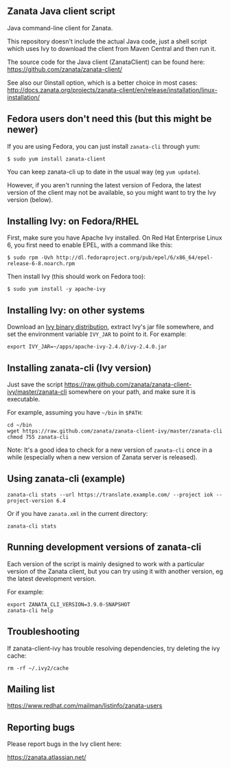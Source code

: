 Zanata Java client script
-------------------------

Java command-line client for Zanata.

This repository doesn't include the actual Java code, just a shell script which uses
Ivy to download the client from Maven Central and then run it.

The source code for the Java client (ZanataClient) can be found here:
https://github.com/zanata/zanata-client/

See also our 0install option, which is a better choice in most cases: http://docs.zanata.org/projects/zanata-client/en/release/installation/linux-installation/


Fedora users don't need this (but this might be newer)
------------------------------------------------------

If you are using Fedora, you can just install `zanata-cli` through yum:

    $ sudo yum install zanata-client

You can keep zanata-cli up to date in the usual way (eg `yum update`).

However, if you aren't running the latest version of Fedora, the latest
version of the client may not be available, so you might want to try
the Ivy version (below).


Installing Ivy: on Fedora/RHEL
------------------------------

First, make sure you have Apache Ivy installed.  On Red Hat Enterprise Linux 6, you first need to enable EPEL, with a command like this:

    $ sudo rpm -Uvh http://dl.fedoraproject.org/pub/epel/6/x86_64/epel-release-6-8.noarch.rpm

Then install Ivy (this should work on Fedora too):

    $ sudo yum install -y apache-ivy


Installing Ivy: on other systems
--------------------------------

Download an [Ivy binary distribution](http://ant.apache.org/ivy/download.cgi), extract Ivy's jar file somewhere, and set the environment variable `IVY_JAR` to point to it.  For example:

    export IVY_JAR=~/apps/apache-ivy-2.4.0/ivy-2.4.0.jar


Installing zanata-cli (Ivy version)
-----------------------------------

Just save the script https://raw.github.com/zanata/zanata-client-ivy/master/zanata-cli somewhere on your path, and make sure it is executable.

For example, assuming you have `~/bin` in `$PATH`:

    cd ~/bin
    wget https://raw.github.com/zanata/zanata-client-ivy/master/zanata-cli
    chmod 755 zanata-cli

Note: It's a good idea to check for a new version of `zanata-cli` once in a while (especially when a new version of Zanata server is released).


Using zanata-cli (example)
--------------------------

    zanata-cli stats --url https://translate.example.com/ --project iok --project-version 6.4


Or if you have `zanata.xml` in the current directory:

    zanata-cli stats


Running development versions of zanata-cli
------------------------------------------

Each version of the script is mainly designed to work with a particular version of the Zanata client, but you can try using it with another version, eg the latest development version.

For example:

    export ZANATA_CLI_VERSION=3.9.0-SNAPSHOT
    zanata-cli help



Troubleshooting
---------------

If zanata-client-ivy has trouble resolving dependencies, try deleting the ivy cache:

    rm -rf ~/.ivy2/cache


Mailing list
------------

https://www.redhat.com/mailman/listinfo/zanata-users


Reporting bugs
--------------

Please report bugs in the Ivy client here:

https://zanata.atlassian.net/
